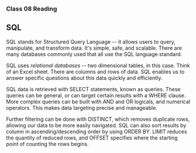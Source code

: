 ### Class 08 Reading

## SQL

SQL stands for Structured Query Language -- it allows users to query, manipulate, and transform data. It's simple, safe, and scalable. There are many databases commonly used that all use the SQL language standard.

SQL uses *relational databases* -- two dimensional tables, in this case. Think of an Excel sheet. There are columns and rows of data. SQL enables us to answer specific questions about this data quickly and efficiently.

SQL data is retrieved with SELECT statements, known as queries. These queries can be general, or can target certain results with a WHERE clause. More complex queries can be built with AND and OR logicals, and numerical operators. This makes data targeting precise and manageable.

Further filtering can be done with DISTINCT, which removes duplicate rows, allowing our data to be more easily navigated. SQL can also sort results by column in ascending/descending order by using ORDER BY. LIMIT reduces the quantity of reduced rows, and OFFSET specifies where the starting point of counting the rows begins.
